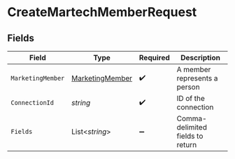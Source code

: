 # CreateMartechMemberRequest


## Fields

| Field                                                         | Type                                                          | Required                                                      | Description                                                   |
| ------------------------------------------------------------- | ------------------------------------------------------------- | ------------------------------------------------------------- | ------------------------------------------------------------- |
| `MarketingMember`                                             | [MarketingMember](../../Models/Components/MarketingMember.md) | :heavy_check_mark:                                            | A member represents a person                                  |
| `ConnectionId`                                                | *string*                                                      | :heavy_check_mark:                                            | ID of the connection                                          |
| `Fields`                                                      | List<*string*>                                                | :heavy_minus_sign:                                            | Comma-delimited fields to return                              |